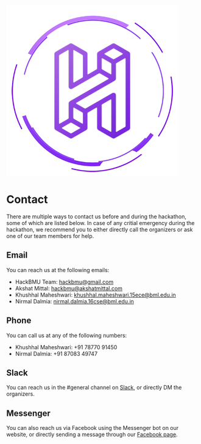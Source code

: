 [![HackBMU](assets/HackBMU.png "HackBMU")](https://hackbmu.67thmilestone.com "HackBMU")
# Contact
There are multiple ways to contact us before and during the hackathon, some of which are listed below. In case of any critial emergency during the hackathon, we recommend you to either directly call the organizers or ask one of our team members for help.

## Email
You can reach us at the following emails:

- HackBMU Team: hackbmu@gmail.com
- Akshat Mittal: hackbmu@akshatmittal.com
- Khushhal Maheshwari: khushhal.maheshwari.15ece@bml.edu.in
- Nirmal Dalmia: nirmal.dalmia.16cse@bml.edu.in

## Phone
You can call us at any of the following numbers:

- Khushhal Maheshwari: +91 78770 91450 
- Nirmal Dalmia: +91 87083 49747

## Slack
You can reach us in the #general channel on [Slack](https://hackbmu.slack.com/ "Slack"), or directly DM the organizers.

## Messenger
You can also reach us via Facebook using the Messenger bot on our website, or directly sending a message through our [Facebook page](https://www.facebook.com/HackBMU "Facebook").
